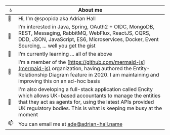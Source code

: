 |  :droplet:  | About me             |
|----|---------------------------|
| 👋 | Hi, I’m @spopida aka Adrian Hall |
| 👀 | I’m interested in Java, Spring, OAuth2 + OIDC, MongoDB, REST, Messaging, RabbitMQ, WebFlux, ReactJS, CQRS, DDD, JSON, JavaScript, ES6, Microservices, Docker, Event Sourcing, ... well you get the gist |
| 🌱 | I’m currently learning ... all of the above |
| 💞️ | I’m a member of the [https://github.com/mermaid-js](mermaid-js) organization, having authored the Entity-Relationship Diagram feature in 2020.  I am maintaining and improving this on an ad-hoc basis | 
| 💞️ | I'm also developing a full-stack application called Encity which allows UK-based accountants to manage the entities that they act as agents for, using the latest APIs provided UK regulatory bodies. This is what is keeping me busy at the moment
| 📫 | You can email me at [ade@adrian-hall.name](mailto:ade@adrian-hall.name) |

<!---
spopida/spopida is a ✨ special ✨ repository because its `README.md` (this file) appears on your GitHub profile.
You can click the Preview link to take a look at your changes.
--->

